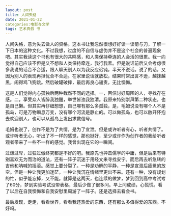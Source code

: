 ```yaml
---
layout: post
title: 人间失格
date: 2021-01-22
categories:电影与文学
tags: 艺术真假 书
---
```


人间失格，意为失去做人的资格。这本书让我忽然很想好好读一读菊与刀，了解一下日本的这种文化。不过我想，过度的不自信与虚伪并不是这个社会的普遍现象吧。其实我读这个书也有很大的共鸣感，和人类保持牵连的人会活的很累。我一向觉得自己应该不但是又不想和人类保持牵连，我行我素。但是说话前后又会考虑很多我说的话合不合适，跟人聊天别人以为我反应迟钝，半天不说话。说了的话，又因为别人的表现再担忧合不合适。在家里说话就放松，结果时常出言不逊，越抹越黑，闹得鸡飞狗跳。然后破罐破摔，最后再良心谴责，无比懊悔。

这是人们觉得内心孤独后两种截然不同的选择。一，百倍讨好周围的人，寻找存在感。二，享受众人皆醉我独醒，举世皆浊我独清。我原来特别崇拜第二种状态，也是自己懒。但其实再仔细想想，自己哪有那么多孤独，是，毛姆说没有哪个人不是孤岛，可是万物瞬息万变，没有哪个河流是静止的。可以做孤岛，也可以敞开怀抱去欢迎别人，也可以从孤岛上发出求救信号。

毛姆也说了，创作不是为了共情，是为了宣泄。但是或许听者有心，听者共情了。或许听者无心，听出了不一样的感觉，那也挺好，至少或许作为创作者的我给听者观者带来了一些不一样的感觉。我曾出现在它的一瞬间。

过谦过卑，过狂过傲终究都是不好的吧。我原先也抨击儒学的中庸，但是后来有特别喜欢无为而治的道法，还有一阵子沉迷于用经文来寻找安宁。而后再去听急转的吉他和呐喊的摇滚。感觉上要分裂了。一种是劝解的平静，一种是宣泄后疲惫的放空。但是一种让我更加迷茫，一种让我沉在情绪里更出不来。还有一种，没有规划的忙，似乎能忘掉，又不能。就算是这两天，也连续的做梦，梦到回到高中考试考了60分，梦到实验考试没带表格，最后少做了很多问。早上问成绩，心慌慌。看了以后在自我懊悔和自我安慰里周游了一阵子。还是选择去看会书。

最后发现，走走，看看世界，看看我还热爱的东西，还有那么多值得爱的东西。不好吗。
